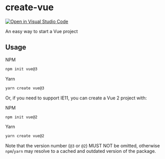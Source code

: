 # create-vue

[![Open in Visual Studio Code](https://open.vscode.dev/badges/open-in-vscode.svg)](https://open.vscode.dev/vuejs/create-vue)

An easy way to start a Vue project

## Usage

NPM
```sh
npm init vue@3
```

Yarn
```sh
yarn create vue@3
```

Or, if you need to support IE11, you can create a Vue 2 project with:

NPM
```sh
npm init vue@2
```

Yarn
```sh
yarn create vue@2
```

Note that the version number (`@3` or `@2`) MUST NOT be omitted, otherwise `npm`/`yarn` may resolve to a cached and outdated version of the package.
